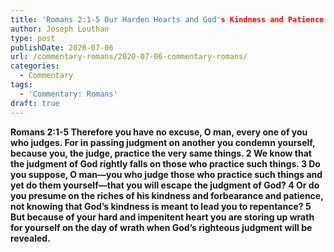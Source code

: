 ```yaml
---
title: 'Romans 2:1-5 Our Harden Hearts and God's Kindness and Patience '
author: Joseph Louthan
type: post
publishDate: 2020-07-06
url: /commentary-romans/2020-07-06-commentary-romans/
categories:
  - Commentary
tags:
  - 'Commentary: Romans'
draft: true
---
```


**Romans 2:1-5 Therefore you have no excuse, O man, every one of you who judges. For in passing judgment on another you condemn yourself, because you, the judge, practice the very same things. 2 We know that the judgment of God rightly falls on those who practice such things. 3 Do you suppose, O man—you who judge those who practice such things and yet do them yourself—that you will escape the judgment of God? 4 Or do you presume on the riches of his kindness and forbearance and patience, not knowing that God’s kindness is meant to lead you to repentance? 5 But because of your hard and impenitent heart you are storing up wrath for yourself on the day of wrath when God’s righteous judgment will be revealed.** 